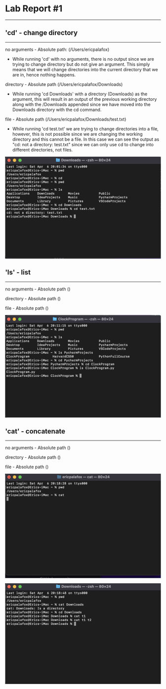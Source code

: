 # **Lab Report #1**
***

## 'cd' - change directory
***

no arguments - Absolute path: (/Users/ericpalafox)
- While running 'cd' with no arguments, there is no output since we are trying to change directory but do not give an argument. This simply means that we will change directories into the current directory that we are in, hence nothing happens. 

directory - Absolute path (/Users/ericpalafox/Downloads)
- While running 'cd Downloads' with a directory (Downloads) as the argument, this will result in an output of the previous working directory along with the /Downloads appended since we have moved into the Downloads directory with the cd command.

file - Absolute path (/Users/ericpalafox/Downloads/test.txt)
- While running 'cd test.txt' we are trying to change directories into a file, however, this is not possible since we are changing the working directory and this cannot be a file. In this case we can see the output as "cd: not a directory: test.txt" since we can only use cd to change into different directories, not files.

![Image](cd.png)

## 'ls' - list
***

no arguments - Absolute path ()

directory - Absolute path ()

file - Absolute path ()

![Image](ls.png)

## 'cat' - concatenate
***

no arguments - Absolute path ()

directory - Absolute path ()

file - Absolute path ()

![Image](cat1.png)

![Image](cat2.png)
